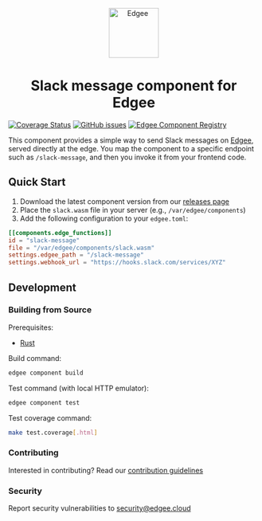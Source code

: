 <div align="center">
<p align="center">
  <a href="https://www.edgee.cloud">
    <picture>
      <source media="(prefers-color-scheme: dark)" srcset="https://cdn.edgee.cloud/img/component-dark.svg">
      <img src="https://cdn.edgee.cloud/img/component.svg" height="100" alt="Edgee">
    </picture>
  </a>
</p>
</div>

<h1 align="center">Slack message component for Edgee</h1>

[![Coverage Status](https://coveralls.io/repos/github/edgee-cloud/slack-message-component/badge.svg)](https://coveralls.io/github/edgee-cloud/slack-message-component)
[![GitHub issues](https://img.shields.io/github/issues/edgee-cloud/slack-message-component.svg)](https://github.com/edgee-cloud/slack-message-component/issues)
[![Edgee Component Registry](https://img.shields.io/badge/Edgee_Component_Registry-Public-green.svg)](https://www.edgee.cloud/edgee/slack-message)


This component provides a simple way to send Slack messages on [Edgee](https://www.edgee.cloud),
served directly at the edge. You map the component to a specific endpoint such as `/slack-message`, and
then you invoke it from your frontend code.


## Quick Start

1. Download the latest component version from our [releases page](../../releases)
2. Place the `slack.wasm` file in your server (e.g., `/var/edgee/components`)
3. Add the following configuration to your `edgee.toml`:

```toml
[[components.edge_functions]]
id = "slack-message"
file = "/var/edgee/components/slack.wasm"
settings.edgee_path = "/slack-message"
settings.webhook_url = "https://hooks.slack.com/services/XYZ"
```

## Development

### Building from Source
Prerequisites:
- [Rust](https://www.rust-lang.org/tools/install)

Build command:
```bash
edgee component build
```

Test command (with local HTTP emulator):
```bash
edgee component test
```

Test coverage command:
```bash
make test.coverage[.html]
```

### Contributing
Interested in contributing? Read our [contribution guidelines](./CONTRIBUTING.md)

### Security
Report security vulnerabilities to [security@edgee.cloud](mailto:security@edgee.cloud)
